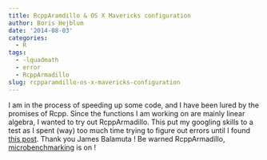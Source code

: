 ```yaml
---
title: RcppAramdillo & OS X Mavericks configuration
author: Boris Hejblum
date: '2014-08-03'
categories:
  - R
tags:
  - -lquadmath
  - error
  - RcppArmadillo
slug: rcpparamdillo-os-x-mavericks-configuration
---
```


I am in the process of speeding up some code, and I have been lured by the promises of Rcpp. Since the functions I am working on are mainly linear algebra, I wanted to try out RcppArmadillo. This put my googling skills to a test as I spent (way) too much time trying to figure out errors until I found [this post](http://www.thecoatlessprofessor.com/programming/rcpp-rcpparmadillo-and-os-x-mavericks-lgfortran-and-lquadmath-error). Thank you James Balamuta ! Be warned RcppArmadillo, [microbenchmarking](http://adv-r.had.co.nz/Performance.html#microbenchmarking) is on !
